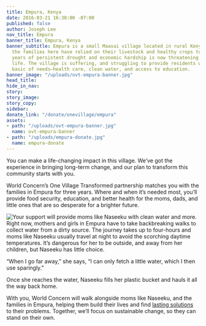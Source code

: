 ```yaml
---
title: Empura, Kenya
date: 2016-03-21 16:38:00 -07:00
published: false
author: Joseph Lee
nav_title: Empura
banner_title: Empura, Kenya
banner_subtitle: Empura is a small Maasai village located in rural Kenya. For generations,
  the families here have relied on their livestock and healthy crops to survive, but
  years of persistent drought and economic hardship is now threatening their way of
  life. The village is suffering, and struggling to provide residents with the most
  basic of needs—health care, clean water, and access to education.
banner_image: "/uploads/ovt-empura-banner.jpg"
head_title: 
hide_in_nav: 
story: 
story_image: 
story_copy: 
sidebar: 
donate_link: "/donate/onevillage/empura"
assets:
- path: "/uploads/ovt-empura-banner.jpg"
  name: ovt-empura-banner
- path: "/uploads/empura-donate.jpg"
  name: empura-donate
---
```


<p class="large">You can make a life-changing impact in this village. We’ve got the experience in bringing long-term change, and our plan to transform this community starts with you.</p>

World Concern’s One Village Transformed partnership matches you with the families in Empura for three years. Where and when it’s needed most, you’ll provide food security, education, and better health for the moms, dads, and little ones that are so desperate for a brighter future.

<img src="/uploads/empura-donate.jpg" alt="Your support will provide moms like Naseeku with clean water and more." class="small-8 medium-4 large-6 left" /> Right now, mothers and girls in Empura have to take backbreaking walks to collect water from a dirty source. The journey takes up to four-hours and moms like Naseeku usually travel at night to avoid the scorching daytime temperatures. It’s dangerous for her to be outside, and away from her children, but Naseeku has little choice.

“When I go far away,” she says, “I can only fetch a little water, which I then use sparingly.”

Once she reaches the water, Naseeku fills her plastic bucket and hauls it all the way back home.

With you, World Concern will walk alongside moms like Naseeku, and the families in Empura, helping them build their lives and find [lasting solutions](/donate/onevillage/empura) to their problems. Together, we’ll focus on sustainable change, so they can stand on their own.
